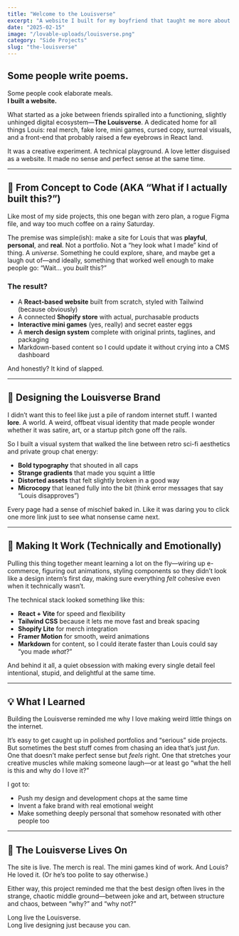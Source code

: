 ```yaml
---
title: "Welcome to the Louisverse"
excerpt: "A website I built for my boyfriend that taught me more about code, commerce, and love than I expected."
date: "2025-02-15"
image: "/lovable-uploads/louisverse.png"
category: "Side Projects"
slug: "the-louisverse"
---
```


## Some people write poems.  
Some people cook elaborate meals.  
**I built a website.**

What started as a joke between friends spiralled into a functioning, slightly unhinged digital ecosystem—**The Louisverse**. A dedicated home for all things Louis: real merch, fake lore, mini games, cursed copy, surreal visuals, and a front-end that probably raised a few eyebrows in React land.

It was a creative experiment. A technical playground. A love letter disguised as a website. It made no sense and perfect sense at the same time.

---

## 🧪 From Concept to Code (AKA “What if I actually built this?”)

Like most of my side projects, this one began with zero plan, a rogue Figma file, and way too much coffee on a rainy Saturday.

The premise was simple(ish): make a site for Louis that was **playful**, **personal**, and **real**. Not a portfolio. Not a “hey look what I made” kind of thing. A *universe*. Something he could explore, share, and maybe get a laugh out of—and ideally, something that worked well enough to make people go: “Wait... you *built* this?”

### The result?

- A **React-based website** built from scratch, styled with Tailwind (because obviously)
- A connected **Shopify store** with actual, purchasable products
- **Interactive mini games** (yes, really) and secret easter eggs
- A **merch design system** complete with original prints, taglines, and packaging
- Markdown-based content so I could update it without crying into a CMS dashboard

And honestly? It kind of slapped.

---

## 🎨 Designing the Louisverse Brand

I didn’t want this to feel like just a pile of random internet stuff. I wanted **lore**. A world. A weird, offbeat visual identity that made people wonder whether it was satire, art, or a startup pitch gone off the rails.

So I built a visual system that walked the line between retro sci-fi aesthetics and private group chat energy:
- **Bold typography** that shouted in all caps
- **Strange gradients** that made you squint a little
- **Distorted assets** that felt slightly broken in a good way
- **Microcopy** that leaned fully into the bit (think error messages that say “Louis disapproves”)

Every page had a sense of mischief baked in. Like it was daring you to click one more link just to see what nonsense came next.

---

## 🧩 Making It Work (Technically and Emotionally)

Pulling this thing together meant learning a lot on the fly—wiring up e-commerce, figuring out animations, styling components so they didn’t look like a design intern’s first day, making sure everything *felt* cohesive even when it technically wasn’t.

The technical stack looked something like this:
- **React + Vite** for speed and flexibility
- **Tailwind CSS** because it lets me move fast and break spacing
- **Shopify Lite** for merch integration
- **Framer Motion** for smooth, weird animations
- **Markdown** for content, so I could iterate faster than Louis could say “you made *what*?”

And behind it all, a quiet obsession with making every single detail feel intentional, stupid, and delightful at the same time.

---

## 💡 What I Learned

Building the Louisverse reminded me why I love making weird little things on the internet.

It’s easy to get caught up in polished portfolios and “serious” side projects. But sometimes the best stuff comes from chasing an idea that’s just *fun*. One that doesn’t make perfect sense but *feels* right. One that stretches your creative muscles while making someone laugh—or at least go “what the hell is this and why do I love it?”

I got to:
- Push my design and development chops at the same time  
- Invent a fake brand with real emotional weight  
- Make something deeply personal that somehow resonated with other people too

---

## 🚀 The Louisverse Lives On

The site is live. The merch is real. The mini games kind of work. And Louis? He loved it. (Or he’s too polite to say otherwise.)

Either way, this project reminded me that the best design often lives in the strange, chaotic middle ground—between joke and art, between structure and chaos, between “why?” and “why not?”

Long live the Louisverse.  
Long live designing just because you can.